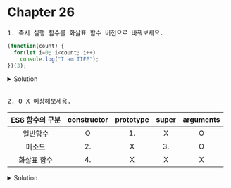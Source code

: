 # Chapter 26

<pre>1. 즉시 실행 함수를 화살표 함수 버전으로 바꿔보세요.</pre>

```js
(function(count) {
  for(let i=0; i<count; i++)
    console.log("I am IIFE");
})(3);
```

<details>
  <summary>Solution</summary>
  <strong>

  ```js
  ((count) => {
    for(let i=0; i<count; i++)
    console.log("I am IIFE");
  })(3)
  ```
  </strong>
</details>

<br>


<pre>2. O X 예상해보세용.</pre>

|ES6 함수의 구분|constructor|prototype|super|arguments|
|:-:|:-:|:-:|:-:|:-:|
|일반함수|O|1.|X|O|
|메소드|2.|X|3.|O|
|화살표 함수|4.|X|X|X|

<details>
  <summary>Solution</summary>
  <strong>
  1.O : p.470 쪽 봐주세요.<br>
  2.X : 메소드는 non-constructor 입니다<br>
  3.O : 메소드는 자신을 바인딩한 객체를 가르키는 내부슬롯 [[HomeObject]]를 갖게되는데, super 키워드는 이를 갖고 있는 메소드만 사용할 수 있다. <br>
  4.X : 에로우 함수는 non-constructor 입니다<br>  
  </strong>
</details>

<br>
